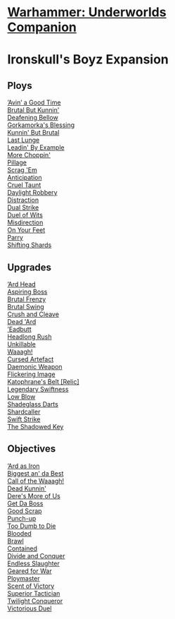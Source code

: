 # [Warhammer: Underworlds Companion](https://guidokessels.github.io/wh-underworlds)

  

# Ironskull's Boyz Expansion

## Ploys
[’Avin’ a Good Time](https://guidokessels.github.io/wh-underworlds/cards/avin’-a-good-time.md)<br />[Brutal But Kunnin'](https://guidokessels.github.io/wh-underworlds/cards/brutal-but-kunnin.md)<br />[Deafening Bellow](https://guidokessels.github.io/wh-underworlds/cards/deafening-bellow.md)<br />[Gorkamorka's Blessing](https://guidokessels.github.io/wh-underworlds/cards/gorkamorkas-blessing.md)<br />[Kunnin' But Brutal](https://guidokessels.github.io/wh-underworlds/cards/kunnin-but-brutal.md)<br />[Last Lunge](https://guidokessels.github.io/wh-underworlds/cards/last-lunge.md)<br />[Leadin' By Example](https://guidokessels.github.io/wh-underworlds/cards/leadin-by-example.md)<br />[More Choppin'](https://guidokessels.github.io/wh-underworlds/cards/more-choppin.md)<br />[Pillage](https://guidokessels.github.io/wh-underworlds/cards/pillage.md)<br />[Scrag 'Em](https://guidokessels.github.io/wh-underworlds/cards/scrag-em.md)<br />[Anticipation](https://guidokessels.github.io/wh-underworlds/cards/anticipation.md)<br />[Cruel Taunt](https://guidokessels.github.io/wh-underworlds/cards/cruel-taunt.md)<br />[Daylight Robbery](https://guidokessels.github.io/wh-underworlds/cards/daylight-robbery.md)<br />[Distraction](https://guidokessels.github.io/wh-underworlds/cards/distraction.md)<br />[Dual Strike](https://guidokessels.github.io/wh-underworlds/cards/dual-strike.md)<br />[Duel of Wits](https://guidokessels.github.io/wh-underworlds/cards/duel-of-wits.md)<br />[Misdirection](https://guidokessels.github.io/wh-underworlds/cards/misdirection.md)<br />[On Your Feet](https://guidokessels.github.io/wh-underworlds/cards/on-your-feet.md)<br />[Parry](https://guidokessels.github.io/wh-underworlds/cards/parry.md)<br />[Shifting Shards](https://guidokessels.github.io/wh-underworlds/cards/shifting-shards.md)

## Upgrades
[’Ard Head](https://guidokessels.github.io/wh-underworlds/cards/ard-head.md)<br />[Aspiring Boss](https://guidokessels.github.io/wh-underworlds/cards/aspiring-boss.md)<br />[Brutal Frenzy](https://guidokessels.github.io/wh-underworlds/cards/brutal-frenzy.md)<br />[Brutal Swing](https://guidokessels.github.io/wh-underworlds/cards/brutal-swing.md)<br />[Crush and Cleave](https://guidokessels.github.io/wh-underworlds/cards/crush-and-cleave.md)<br />[Dead 'Ard](https://guidokessels.github.io/wh-underworlds/cards/dead-ard.md)<br />[’Eadbutt](https://guidokessels.github.io/wh-underworlds/cards/eadbutt.md)<br />[Headlong Rush](https://guidokessels.github.io/wh-underworlds/cards/headlong-rush.md)<br />[Unkillable](https://guidokessels.github.io/wh-underworlds/cards/unkillable.md)<br />[Waaagh!](https://guidokessels.github.io/wh-underworlds/cards/waaagh.md)<br />[Cursed Artefact](https://guidokessels.github.io/wh-underworlds/cards/cursed-artefact.md)<br />[Daemonic Weapon](https://guidokessels.github.io/wh-underworlds/cards/daemonic-weapon.md)<br />[Flickering Image](https://guidokessels.github.io/wh-underworlds/cards/flickering-image.md)<br />[Katophrane's Belt [Relic]](https://guidokessels.github.io/wh-underworlds/cards/katophranes-belt-[relic].md)<br />[Legendary Swiftness](https://guidokessels.github.io/wh-underworlds/cards/legendary-swiftness.md)<br />[Low Blow](https://guidokessels.github.io/wh-underworlds/cards/low-blow.md)<br />[Shadeglass Darts](https://guidokessels.github.io/wh-underworlds/cards/shadeglass-darts.md)<br />[Shardcaller](https://guidokessels.github.io/wh-underworlds/cards/shardcaller.md)<br />[Swift Strike](https://guidokessels.github.io/wh-underworlds/cards/swift-strike.md)<br />[The Shadowed Key](https://guidokessels.github.io/wh-underworlds/cards/the-shadowed-key.md)

## Objectives
[’Ard as Iron](https://guidokessels.github.io/wh-underworlds/cards/ard-as-iron.md)<br />[Biggest an' da Best](https://guidokessels.github.io/wh-underworlds/cards/biggest-an-da-best.md)<br />[Call of the Waaagh!](https://guidokessels.github.io/wh-underworlds/cards/call-of-the-waaagh.md)<br />[Dead Kunnin'](https://guidokessels.github.io/wh-underworlds/cards/dead-kunnin.md)<br />[Dere's More of Us](https://guidokessels.github.io/wh-underworlds/cards/deres-more-of-us.md)<br />[Get Da Boss](https://guidokessels.github.io/wh-underworlds/cards/get-da-boss.md)<br />[Good Scrap](https://guidokessels.github.io/wh-underworlds/cards/good-scrap.md)<br />[Punch-up](https://guidokessels.github.io/wh-underworlds/cards/punch-up.md)<br />[Too Dumb to Die](https://guidokessels.github.io/wh-underworlds/cards/too-dumb-to-die.md)<br />[Blooded](https://guidokessels.github.io/wh-underworlds/cards/blooded.md)<br />[Brawl](https://guidokessels.github.io/wh-underworlds/cards/brawl.md)<br />[Contained](https://guidokessels.github.io/wh-underworlds/cards/contained.md)<br />[Divide and Conquer](https://guidokessels.github.io/wh-underworlds/cards/divide-and-conquer.md)<br />[Endless Slaughter](https://guidokessels.github.io/wh-underworlds/cards/endless-slaughter.md)<br />[Geared for War](https://guidokessels.github.io/wh-underworlds/cards/geared-for-war.md)<br />[Ploymaster](https://guidokessels.github.io/wh-underworlds/cards/ploymaster.md)<br />[Scent of Victory](https://guidokessels.github.io/wh-underworlds/cards/scent-of-victory.md)<br />[Superior Tactician](https://guidokessels.github.io/wh-underworlds/cards/superior-tactician.md)<br />[Twilight Conqueror](https://guidokessels.github.io/wh-underworlds/cards/twilight-conqueror.md)<br />[Victorious Duel](https://guidokessels.github.io/wh-underworlds/cards/victorious-duel.md)
